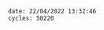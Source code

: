

                date: 22/04/2022 13:32:46
                cycles: 50220

                         